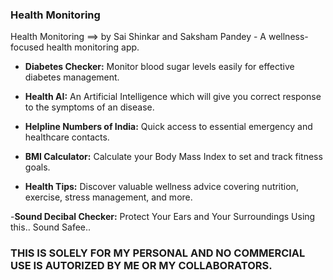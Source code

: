### Health Monitoring

Health Monitoring ==> by Sai Shinkar and Saksham Pandey - A wellness-focused health monitoring app.

- **Diabetes Checker:** Monitor blood sugar levels easily for effective diabetes management.

- **Health AI:** An Artificial Intelligence which will give you correct response to the symptoms of an disease.

- **Helpline Numbers of India:** Quick access to essential emergency and healthcare contacts.

- **BMI Calculator:** Calculate your Body Mass Index to set and track fitness goals.

- **Health Tips:** Discover valuable wellness advice covering nutrition, exercise, stress management, and more.

-**Sound Decibal Checker:** Protect Your Ears and Your Surroundings Using this.. Sound Safee..

### THIS IS SOLELY FOR MY PERSONAL AND NO COMMERCIAL USE IS AUTORIZED BY ME OR MY COLLABORATORS.